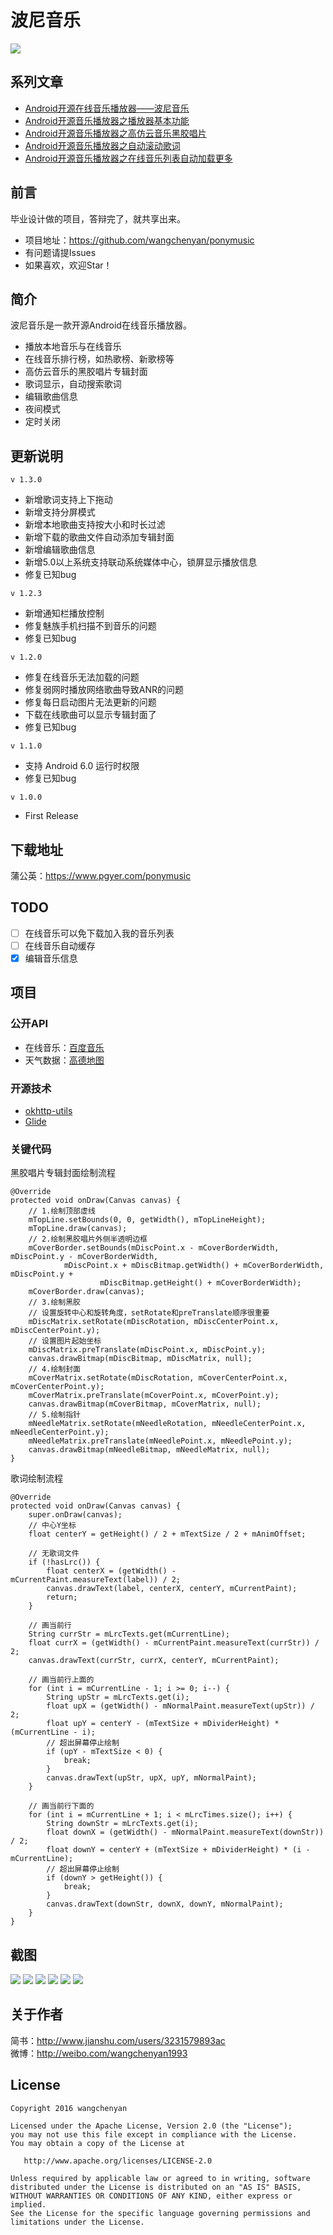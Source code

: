 # 波尼音乐
![](https://raw.githubusercontent.com/wangchenyan/ponymusic/master/app/src/main/res/drawable-xxhdpi/ic_launcher.png)

## 系列文章
- [Android开源在线音乐播放器——波尼音乐](http://www.jianshu.com/p/1c0f5c4f64fa)
- [Android开源音乐播放器之播放器基本功能](http://www.jianshu.com/p/bc2f779a5400)
- [Android开源音乐播放器之高仿云音乐黑胶唱片](http://www.jianshu.com/p/f1d8eb8bb3e5)
- [Android开源音乐播放器之自动滚动歌词](http://www.jianshu.com/p/0feb6171b0c5)
- [Android开源音乐播放器之在线音乐列表自动加载更多](http://www.jianshu.com/p/576564627c96)

## 前言
毕业设计做的项目，答辩完了，就共享出来。

- 项目地址：https://github.com/wangchenyan/ponymusic
- 有问题请提Issues
- 如果喜欢，欢迎Star！

## 简介
波尼音乐是一款开源Android在线音乐播放器。
- 播放本地音乐与在线音乐
- 在线音乐排行榜，如热歌榜、新歌榜等
- 高仿云音乐的黑胶唱片专辑封面
- 歌词显示，自动搜索歌词
- 编辑歌曲信息
- 夜间模式
- 定时关闭

## 更新说明
`v 1.3.0`
- 新增歌词支持上下拖动
- 新增支持分屏模式
- 新增本地歌曲支持按大小和时长过滤
- 新增下载的歌曲文件自动添加专辑封面
- 新增编辑歌曲信息
- 新增5.0以上系统支持联动系统媒体中心，锁屏显示播放信息
- 修复已知bug

`v 1.2.3`
- 新增通知栏播放控制
- 修复魅族手机扫描不到音乐的问题
- 修复已知bug

`v 1.2.0`
- 修复在线音乐无法加载的问题
- 修复弱网时播放网络歌曲导致ANR的问题
- 修复每日启动图片无法更新的问题
- 下载在线歌曲可以显示专辑封面了
- 修复已知bug

`v 1.1.0`
- 支持 Android 6.0 运行时权限
- 修复已知bug

`v 1.0.0`
- First Release

## 下载地址
蒲公英：https://www.pgyer.com/ponymusic

## TODO
- [ ] 在线音乐可以免下载加入我的音乐列表
- [ ] 在线音乐自动缓存
- [x] 编辑音乐信息

## 项目
### 公开API
- 在线音乐：[百度音乐](http://mrasong.com/a/baidu-mp3-api-full)
- 天气数据：[高德地图](http://lbs.amap.com/)

### 开源技术
- [okhttp-utils](https://github.com/hongyangAndroid/okhttp-utils)
- [Glide](https://github.com/bumptech/glide)

### 关键代码
黑胶唱片专辑封面绘制流程
```
@Override
protected void onDraw(Canvas canvas) {
    // 1.绘制顶部虚线
    mTopLine.setBounds(0, 0, getWidth(), mTopLineHeight);
    mTopLine.draw(canvas);
    // 2.绘制黑胶唱片外侧半透明边框
    mCoverBorder.setBounds(mDiscPoint.x - mCoverBorderWidth, mDiscPoint.y - mCoverBorderWidth,
            mDiscPoint.x + mDiscBitmap.getWidth() + mCoverBorderWidth, mDiscPoint.y +
                    mDiscBitmap.getHeight() + mCoverBorderWidth);
    mCoverBorder.draw(canvas);
    // 3.绘制黑胶
    // 设置旋转中心和旋转角度，setRotate和preTranslate顺序很重要
    mDiscMatrix.setRotate(mDiscRotation, mDiscCenterPoint.x, mDiscCenterPoint.y);
    // 设置图片起始坐标
    mDiscMatrix.preTranslate(mDiscPoint.x, mDiscPoint.y);
    canvas.drawBitmap(mDiscBitmap, mDiscMatrix, null);
    // 4.绘制封面
    mCoverMatrix.setRotate(mDiscRotation, mCoverCenterPoint.x, mCoverCenterPoint.y);
    mCoverMatrix.preTranslate(mCoverPoint.x, mCoverPoint.y);
    canvas.drawBitmap(mCoverBitmap, mCoverMatrix, null);
    // 5.绘制指针
    mNeedleMatrix.setRotate(mNeedleRotation, mNeedleCenterPoint.x, mNeedleCenterPoint.y);
    mNeedleMatrix.preTranslate(mNeedlePoint.x, mNeedlePoint.y);
    canvas.drawBitmap(mNeedleBitmap, mNeedleMatrix, null);
}
```
歌词绘制流程
```
@Override
protected void onDraw(Canvas canvas) {
    super.onDraw(canvas);
    // 中心Y坐标
    float centerY = getHeight() / 2 + mTextSize / 2 + mAnimOffset;

    // 无歌词文件
    if (!hasLrc()) {
        float centerX = (getWidth() - mCurrentPaint.measureText(label)) / 2;
        canvas.drawText(label, centerX, centerY, mCurrentPaint);
        return;
    }

    // 画当前行
    String currStr = mLrcTexts.get(mCurrentLine);
    float currX = (getWidth() - mCurrentPaint.measureText(currStr)) / 2;
    canvas.drawText(currStr, currX, centerY, mCurrentPaint);

    // 画当前行上面的
    for (int i = mCurrentLine - 1; i >= 0; i--) {
        String upStr = mLrcTexts.get(i);
        float upX = (getWidth() - mNormalPaint.measureText(upStr)) / 2;
        float upY = centerY - (mTextSize + mDividerHeight) * (mCurrentLine - i);
        // 超出屏幕停止绘制
        if (upY - mTextSize < 0) {
            break;
        }
        canvas.drawText(upStr, upX, upY, mNormalPaint);
    }

    // 画当前行下面的
    for (int i = mCurrentLine + 1; i < mLrcTimes.size(); i++) {
        String downStr = mLrcTexts.get(i);
        float downX = (getWidth() - mNormalPaint.measureText(downStr)) / 2;
        float downY = centerY + (mTextSize + mDividerHeight) * (i - mCurrentLine);
        // 超出屏幕停止绘制
        if (downY > getHeight()) {
            break;
        }
        canvas.drawText(downStr, downX, downY, mNormalPaint);
    }
}
```

## 截图
![](https://raw.githubusercontent.com/wangchenyan/ponymusic/master/art/screenshot_01.jpg)
![](https://raw.githubusercontent.com/wangchenyan/ponymusic/master/art/screenshot_02.jpg)
![](https://raw.githubusercontent.com/wangchenyan/ponymusic/master/art/screenshot_03.jpg)
![](https://raw.githubusercontent.com/wangchenyan/ponymusic/master/art/screenshot_04.jpg)
![](https://raw.githubusercontent.com/wangchenyan/ponymusic/master/art/screenshot_05.jpg)
![](https://raw.githubusercontent.com/wangchenyan/ponymusic/master/art/screenshot_06.jpg)

## 关于作者
简书：http://www.jianshu.com/users/3231579893ac<br>
微博：http://weibo.com/wangchenyan1993

## License

    Copyright 2016 wangchenyan

    Licensed under the Apache License, Version 2.0 (the "License");
    you may not use this file except in compliance with the License.
    You may obtain a copy of the License at

       http://www.apache.org/licenses/LICENSE-2.0

    Unless required by applicable law or agreed to in writing, software
    distributed under the License is distributed on an "AS IS" BASIS,
    WITHOUT WARRANTIES OR CONDITIONS OF ANY KIND, either express or implied.
    See the License for the specific language governing permissions and
    limitations under the License.
